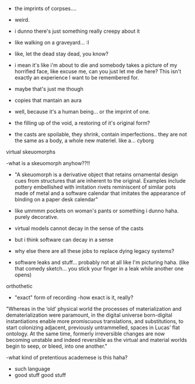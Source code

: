 - the imprints of corpses....
- weird.

- i dunno there's just something really creepy about it
- like walking on a graveyard... :I
- like, let the dead stay dead, you know?
- i mean it's like i'm about to die and somebody takes a picture of my horrified face, like excuse me, can you just let me die here? This isn't exactly an experience I want to be remembered for.
- maybe that's just me though

- copies that mantain an aura
- well, because it's a human being... or the imprint of one. 

- the filling up of the void, a restoring of it's original form?
- the casts are spoilable, they shrink, contain imperfections.. they are not the same as a body, a whole new materiel. like a... cyborg 

virtual skeuomorphs

-what is a skeuomorph anyhow??!! 
- "A skeuomorph is a derivative object that retains ornamental design cues from structures that are inherent to the original. Examples include pottery embellished with imitation rivets reminiscent of similar pots made of metal and a software calendar that imitates the appearance of binding on a paper desk calendar"
- like ummmm pockets on woman's pants or something i dunno haha. purely decorative.

- virtual models cannot decay in the sense of the casts
- but i think software can decay in a sense
- why else there are all these jobs to replace dying legacy systems?
- software leaks and stuff... probably not at all like I'm picturing haha. (like that comedy sketch... you stick your finger in a leak while another one opens)

orthothetic
- "exact" form of recording
-how exact is it, really?

"Whereas in the ‘old’ physical world
the processes of materialization and dematerialization
were paramount, in the digital universe
born-digital instantiations enable more
promiscuous translations, and substitutions,
to start colonizing adjacent, previously
untrammelled, spaces in Lucas’ flat ontology. At the same time, formerly irreversible
changes are now becoming unstable and
indeed reversible as the virtual and material
worlds begin to seep, or bleed, into one
another."

-what kind of pretentious academese is this haha? 
- such language
- good stuff good stuff
